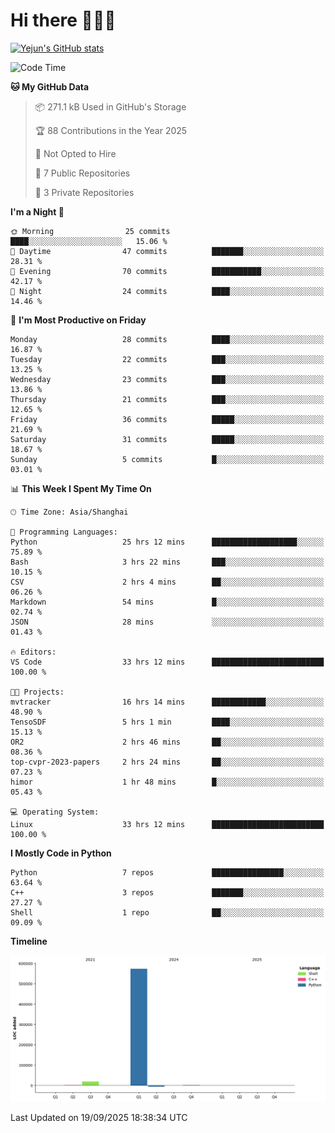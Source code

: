 # Hi there 👋👋👋


<!-- <img height="195px" src="https://github-readme-stats.vercel.app/api?username=yejun688&count_private=true&show_icons=true&hide_rank=true&title_color=0969da&bg_color=ffffff00&text_color=57606a&disable_animations=true"><img height="195px" src="https://github-readme-stats.vercel.app/api/top-langs?username=yejun688&layout=compact&title_color=0969da&bg_color=ffffff00&text_color=57606a"> -->

[![Yejun's GitHub stats](https://github-readme-stats.vercel.app/api?username=yejun688)](https://github.com/yejun688/github-readme-stats)

<!---
yejun688/yejun688 is a ✨ special ✨ repository because its `README.md` (this file) appears on your GitHub profile.
You can click the Preview link to take a look at your changes.
--->

<!--START_SECTION:waka-->
![Code Time](http://img.shields.io/badge/Code%20Time-1%2C664%20hrs%2026%20mins-blue)

**🐱 My GitHub Data** 

> 📦 271.1 kB Used in GitHub's Storage 
 > 
> 🏆 88 Contributions in the Year 2025
 > 
> 🚫 Not Opted to Hire
 > 
> 📜 7 Public Repositories 
 > 
> 🔑 3 Private Repositories 
 > 
**I'm a Night 🦉** 

```text
🌞 Morning                25 commits          ████░░░░░░░░░░░░░░░░░░░░░   15.06 % 
🌆 Daytime                47 commits          ███████░░░░░░░░░░░░░░░░░░   28.31 % 
🌃 Evening                70 commits          ███████████░░░░░░░░░░░░░░   42.17 % 
🌙 Night                  24 commits          ████░░░░░░░░░░░░░░░░░░░░░   14.46 % 
```
📅 **I'm Most Productive on Friday** 

```text
Monday                   28 commits          ████░░░░░░░░░░░░░░░░░░░░░   16.87 % 
Tuesday                  22 commits          ███░░░░░░░░░░░░░░░░░░░░░░   13.25 % 
Wednesday                23 commits          ███░░░░░░░░░░░░░░░░░░░░░░   13.86 % 
Thursday                 21 commits          ███░░░░░░░░░░░░░░░░░░░░░░   12.65 % 
Friday                   36 commits          █████░░░░░░░░░░░░░░░░░░░░   21.69 % 
Saturday                 31 commits          █████░░░░░░░░░░░░░░░░░░░░   18.67 % 
Sunday                   5 commits           █░░░░░░░░░░░░░░░░░░░░░░░░   03.01 % 
```


📊 **This Week I Spent My Time On** 

```text
🕑︎ Time Zone: Asia/Shanghai

💬 Programming Languages: 
Python                   25 hrs 12 mins      ███████████████████░░░░░░   75.89 % 
Bash                     3 hrs 22 mins       ███░░░░░░░░░░░░░░░░░░░░░░   10.15 % 
CSV                      2 hrs 4 mins        ██░░░░░░░░░░░░░░░░░░░░░░░   06.26 % 
Markdown                 54 mins             █░░░░░░░░░░░░░░░░░░░░░░░░   02.74 % 
JSON                     28 mins             ░░░░░░░░░░░░░░░░░░░░░░░░░   01.43 % 

🔥 Editors: 
VS Code                  33 hrs 12 mins      █████████████████████████   100.00 % 

🐱‍💻 Projects: 
mvtracker                16 hrs 14 mins      ████████████░░░░░░░░░░░░░   48.90 % 
TensoSDF                 5 hrs 1 min         ████░░░░░░░░░░░░░░░░░░░░░   15.13 % 
OR2                      2 hrs 46 mins       ██░░░░░░░░░░░░░░░░░░░░░░░   08.36 % 
top-cvpr-2023-papers     2 hrs 24 mins       ██░░░░░░░░░░░░░░░░░░░░░░░   07.23 % 
himor                    1 hr 48 mins        █░░░░░░░░░░░░░░░░░░░░░░░░   05.43 % 

💻 Operating System: 
Linux                    33 hrs 12 mins      █████████████████████████   100.00 % 
```

**I Mostly Code in Python** 

```text
Python                   7 repos             ████████████████░░░░░░░░░   63.64 % 
C++                      3 repos             ███████░░░░░░░░░░░░░░░░░░   27.27 % 
Shell                    1 repo              ██░░░░░░░░░░░░░░░░░░░░░░░   09.09 % 
```



**Timeline**

![Lines of Code chart](https://raw.githubusercontent.com/yejun688/yejun688/main/assets/bar_graph.png)


 Last Updated on 19/09/2025 18:38:34 UTC
<!--END_SECTION:waka-->
